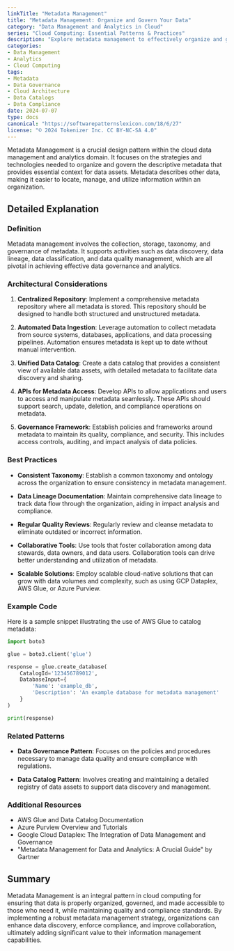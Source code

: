 ```yaml
---
linkTitle: "Metadata Management"
title: "Metadata Management: Organize and Govern Your Data"
category: "Data Management and Analytics in Cloud"
series: "Cloud Computing: Essential Patterns & Practices"
description: "Explore metadata management to effectively organize and govern data using cloud solutions. This pattern describes strategies for metadata collection, storage, and utilization to enhance data discovery, governance, and collaboration."
categories:
- Data Management
- Analytics
- Cloud Computing
tags:
- Metadata
- Data Governance
- Cloud Architecture
- Data Catalogs
- Data Compliance
date: 2024-07-07
type: docs
canonical: "https://softwarepatternslexicon.com/18/6/27"
license: "© 2024 Tokenizer Inc. CC BY-NC-SA 4.0"
---
```


Metadata Management is a crucial design pattern within the cloud data management and analytics domain. It focuses on the strategies and technologies needed to organize and govern the descriptive metadata that provides essential context for data assets. Metadata describes other data, making it easier to locate, manage, and utilize information within an organization.

## Detailed Explanation

### Definition

Metadata management involves the collection, storage, taxonomy, and governance of metadata. It supports activities such as data discovery, data lineage, data classification, and data quality management, which are all pivotal in achieving effective data governance and analytics.

### Architectural Considerations

1. **Centralized Repository**: Implement a comprehensive metadata repository where all metadata is stored. This repository should be designed to handle both structured and unstructured metadata.

2. **Automated Data Ingestion**: Leverage automation to collect metadata from source systems, databases, applications, and data processing pipelines. Automation ensures metadata is kept up to date without manual intervention.

3. **Unified Data Catalog**: Create a data catalog that provides a consistent view of available data assets, with detailed metadata to facilitate data discovery and sharing.

4. **APIs for Metadata Access**: Develop APIs to allow applications and users to access and manipulate metadata seamlessly. These APIs should support search, update, deletion, and compliance operations on metadata.

5. **Governance Framework**: Establish policies and frameworks around metadata to maintain its quality, compliance, and security. This includes access controls, auditing, and impact analysis of data policies.

### Best Practices

- **Consistent Taxonomy**: Establish a common taxonomy and ontology across the organization to ensure consistency in metadata management.

- **Data Lineage Documentation**: Maintain comprehensive data lineage to track data flow through the organization, aiding in impact analysis and compliance.

- **Regular Quality Reviews**: Regularly review and cleanse metadata to eliminate outdated or incorrect information.

- **Collaborative Tools**: Use tools that foster collaboration among data stewards, data owners, and data users. Collaboration tools can drive better understanding and utilization of metadata.

- **Scalable Solutions**: Employ scalable cloud-native solutions that can grow with data volumes and complexity, such as using GCP Dataplex, AWS Glue, or Azure Purview.

### Example Code

Here is a sample snippet illustrating the use of AWS Glue to catalog metadata:

```python
import boto3

glue = boto3.client('glue')

response = glue.create_database(
    CatalogId='123456789012',
    DatabaseInput={
        'Name': 'example_db',
        'Description': 'An example database for metadata management'
    }
)

print(response)
```

### Related Patterns

- **Data Governance Pattern**: Focuses on the policies and procedures necessary to manage data quality and ensure compliance with regulations.
  
- **Data Catalog Pattern**: Involves creating and maintaining a detailed registry of data assets to support data discovery and management.

### Additional Resources

- AWS Glue and Data Catalog Documentation
- Azure Purview Overview and Tutorials
- Google Cloud Dataplex: The Integration of Data Management and Governance
- "Metadata Management for Data and Analytics: A Crucial Guide" by Gartner

## Summary

Metadata Management is an integral pattern in cloud computing for ensuring that data is properly organized, governed, and made accessible to those who need it, while maintaining quality and compliance standards. By implementing a robust metadata management strategy, organizations can enhance data discovery, enforce compliance, and improve collaboration, ultimately adding significant value to their information management capabilities.
